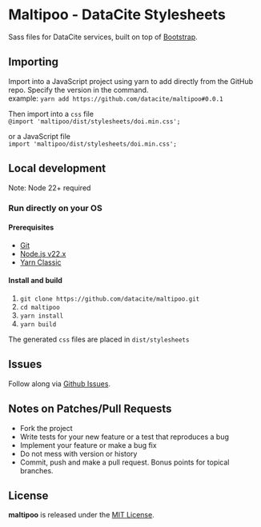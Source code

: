 # Maltipoo - DataCite Stylesheets

Sass files for DataCite services, built on top of [Bootstrap](https://getbootstrap.com/).

## Importing
Import into a JavaScript project using yarn to add directly from the GitHub repo. Specify the version in the command.<br>
example: `yarn add https://github.com/datacite/maltipoo#0.0.1`<br>

Then import into a `css` file<br>
`@import 'maltipoo/dist/stylesheets/doi.min.css';`<br>

or a JavaScript file<br>
`import 'maltipoo/dist/stylesheets/doi.min.css';`<br>

## Local development

Note: Node 22+  required

### Run directly on your OS
#### Prerequisites
- [Git](https://git-scm.com/book/en/v2/Getting-Started-Installing-Git)
- [Node.js v22.x](https://nodejs.org/en/)
- [Yarn Classic](https://classic.yarnpkg.com/)

#### Install and build
1. `git clone https://github.com/datacite/maltipoo.git`
2. `cd maltipoo`
3. `yarn install`
4. `yarn build`

The generated `css` files are placed in `dist/stylesheets`

## Issues

Follow along via [Github Issues](https://github.com/datacite/maltipoo/issues).

## Notes on Patches/Pull Requests

* Fork the project
* Write tests for your new feature or a test that reproduces a bug
* Implement your feature or make a bug fix
* Do not mess with version or history
* Commit, push and make a pull request. Bonus points for topical branches.

## License
**maltipoo** is released under the [MIT License](https://github.com/datacite/maltipoo/blob/main/LICENSE).

